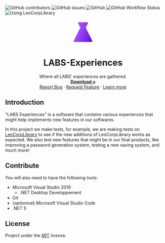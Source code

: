 ![GitHub contributors](https://img.shields.io/github/contributors/Leo-Corporation/LABS-Experiences)
![GitHub issues](https://img.shields.io/github/issues/Leo-Corporation/LABS-Experiences)
![GitHub](https://img.shields.io/github/license/Leo-Corporation/LABS-Experiences)
![GitHub Workflow Status](https://img.shields.io/github/workflow/status/Leo-Corporation/LABS-Experiences/.NET%20Framework) 
![Using LeoCorpLibrary](https://img.shields.io/badge/using-LeoCorpLibrary-blue)
<br />
<p align="center">
  <a href="https://github.com/Leo-Corporation/LABS-Experiences">
    <img src=".github/images/logo.png" alt="Logo" width="80" height="80">
  </a>

  <h1 align="center">LABS-Experiences</h1>

  <p align="center">
    Where all LABS' experiences are gathered.
    <br />
    <a href="https://github.com/Leo-Corporation/LABS-Experiences/releases"><strong>Download »</strong></a>
    <br />
    <a href="https://github.com/Leo-Corporation/LABS-Experiences/issues/new?assignees=&labels=bug&template=bug_report.md&title=%5BBug%5D+">Report Bug</a>
    ·
    <a href="https://github.com/Leo-Corporation/LABS-Experiences/issues/new?assignees=&labels=suggestion+enhancement&template=feature_request.md&title=%5BEnhancement%5D+">Request Feature</a>
    ·
    <a href="https://en.leocorp.fr/labs">Learn more</a>

  </p>
</p>

## Introduction
"LABS Experiences" is a software that contains various experiences that might help implements new features in our softwares.

In this project we make tests, for example, we are making tests on [LeoCorpLibrary](https://github.com/Leo-Corporation/LeoCorpLibrary) to see if the new additions of LeoCorpLibrary works as expected. We also test new features that might be in our final products, like improving a password generation system, testing a new saving system, and much more!

## Contribute
You will also need to have the following tools:
- Microsoft Visual Studio 2019
  - .NET Desktop Developpement
- Git
- (*optionnal*) Microsoft Visual Studio Code
- .NET 5

## License
Project under the [MIT](https://github.com/Leo-Corporation/LABS-Experiences/blob/master/LICENSE.md) license.
